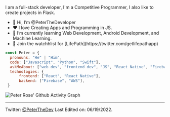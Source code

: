 
I am a full-stack developer, I'm a Competitive Programmer, I also like to create projects in Flask.

<ul>
<li>👋 Hi, I’m @PeterTheDeveloper
<li>❤️ I love Creating Apps and Programming in JS.
<li>🌱 I’m currently learning Web Development, Android Development, and Machine Learning.
<li>💼 Join the watchhlist for [LifePath](https://twitter.com/getlifepathapp) 

</ul>



```javascript
const Peter = {
  pronouns: "He" | "Him",
  code: ["Javascript", "Python", "Swift"],
  askMeAbout: ["web dev", "frontend dev", "JS", "React Native", "Firebase"],
  technologies: {
      frontend: ["React", "React Native"],
      backend: ["Firebase", "AWS"],
 }
```


![Peter Rose' Github Activity Graph](https://activity-graph.herokuapp.com/graph?username=peterthedeveloper&custom_title=Peter%27s%20Contributions&hide_border=true&&theme=react-dark)


------
Twitter: [@PeterTheDev](https://twitter.com/PeterTheDev)
Last Edited on: 06/19/2022.
